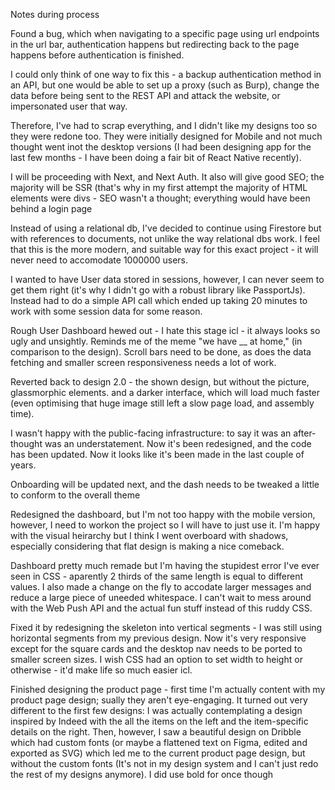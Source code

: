 Notes during process

Found a bug, which when navigating to a specific page using url endpoints in the url bar, authentication happens but redirecting back to the page happens before authentication is finished.

I could only think of one way to fix this - a backup authentication method in an API, but one would be able to set up a proxy (such as Burp), change the data before being sent to the REST API and attack the website, or impersonated user that way.

Therefore, I've had to scrap everything, and I didn't like my designs too so they were redone too. They were initially designed for Mobile and not much thought went inot the desktop versions (I had been designing app for the last few months - I have been doing a fair bit of React Native recently).

I will be proceeding with Next, and Next Auth. It also will give good SEO; the majority will be SSR (that's why in my first attempt the majority of HTML elements were divs - SEO wasn't a thought; everything would have been behind a login page

Instead of using a relational db, I've decided to continue using Firestore but with references to documents, not unlike the way relational dbs work. I feel that this is the more modern, and suitable way for this exact project - it will never need to accomodate 1000000 users.

I wanted to have User data stored in sessions,
however, I can never seem to get them right (it's why I didn't go with a robust library like PassportJs). Instead had to do a simple API call which ended up taking 20 minutes to work with some session data for some reason.

Rough User Dashboard hewed out - I hate this stage icl - it always looks so ugly and unsightly. Reminds me of the meme "we have __ at home," (in comparison to the design). Scroll bars need to be done, as does the data fetching and smaller screen responsiveness needs a lot of work.

Reverted back to design 2.0 - the shown design, but without the picture, glassmorphic elements. and a darker interface, which will load much faster (even optimising that huge image still left a slow page load, and assembly time).

I wasn't happy with the public-facing infrastructure: to say it was an after-thought was an understatement. Now it's been redesigned, and the code has been updated. Now it looks like it's been made in the last couple of years.

Onboarding will be updated next, and the dash needs to be tweaked a little to conform to the overall theme

Redesigned the dashboard, but I'm not too happy with the mobile version, however, I need to workon the project so I will have to just use it. I'm happy with the visual heirarchy but I think I went overboard with shadows, especially considering that flat design is making a nice comeback.

Dashboard pretty much remade but I'm having the stupidest error I've ever seen in CSS - aparently 2 thirds of the same length is equal to different values. I also made a change on the fly to accodate larger messages and reduce a large piece of uneeded whitespace. I can't wait to mess around with the Web Push API and the actual fun stuff instead of this ruddy CSS.

Fixed it by redesigning the skeleton into vertical segments - I was still using horizontal segments from my previous design. Now it's very responsive except for the square cards and the desktop nav needs to be ported to smaller screen sizes. I wish CSS had an option to set width to height or otherwise - it'd make life so much easier icl.

Finished designing the product page - first time I'm actually content with my product page design; sually they aren't eye-engaging. It turned out very different to the first few designs: I was actually contemplating a design inspired by Indeed with the all the items on the left and the item-specific details on the right. Then, however, I saw a beautiful design on Dribble which had custom fonts (or maybe a flattened text on Figma, edited and exported as SVG) which led me to the current product page design, but without the custom fonts (It's not in my design system and I can't just redo the rest of my designs anymore). I did use bold for once though
